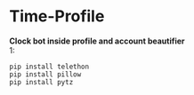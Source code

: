 # Time-Profile

**Clock bot inside profile and account beautifier**
<br>
1:
```
pip install telethon
pip install pillow
pip install pytz
```

